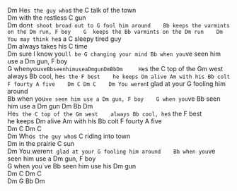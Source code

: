Dm He`s the guy who`s the C talk of the town   
Dm with the restless C gun   
Dm don`t shoot broad out to G fool him around   
Bb keeps the varmints on the Dm run, F boy   
G  keeps the Bb varmints on the Dm run   
Dm You may think he`s a C sleepy tired guy   
Dm always takes his C time   
Dm sure I know you`ll be G changing your mind Bb when you`ve seen him use a Dm gun, F boy   
G whenyou`veBbseenhimuseaDmgunDmBbDm    
He`s the C top of the Gm west   
always Bb cool, he`s the F best   
he keeps Dm alive Am with his Bb colt F fourty A five   
Dm C Dm C   
Dm You weren`t glad at your G fooling him around   
Bb when you`ve seen him use a Dm gun, F boy   
G when you`ve Bb seen him use a Dm gun Dm Bb Dm   
He`s the C top of the Gm west   
always Bb cool, he`s the F best   
he keeps Dm alive Am with his Bb colt F fourty A five   
Dm C Dm C   
Dm Who`s the guy who`s C riding into town   
Dm in the prairie C sun   
Dm You weren`t glad at your G fooling him around   
Bb when you`ve seen him use a Dm gun, F boy   
G when you`ve Bb seen him use his Dm gun   
Dm C Dm C   
Dm G Bb Dm   
